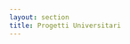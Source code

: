 ```yaml
---
layout: section
title: Progetti Universitari
---
```

<!-- 
### Laurea Informatica - Magistrale


#### [FuzzQR - QR Code Fuzzing Toolkit for Android & iOS](https://github.com/Maxelweb/FuzzQR) - 📅 dicembre 2021 - febbraio 2022

Progetto di Advanced Topics in Computer & Network Security in collaborazione Federico Carboni. Realizzazione di un toolkit utilizzato per eseguire test di QR-code multipli su applicazioni Android e iOS.


#### [Formal Methods for Cyberphysical Systems - Invariant Verification Analysis](https://github.com/Maxelweb/CyberPhysicalSystemsLabs) - 📅 ottobre 2021 - gennaio 2022

Progetto di Formal Methods for Cyberphysical Systems. Esercizi e analisi per la verifica degli invarianti in sistemi a componenti ibridi sfruttando la libreria NuSMV su Python. Il progetto è stato fatto in collaborazione con Federico Carboni e Giuseppe Rossano.


#### [Analysis on "Nested, but Separate: Isolating Unrelated Critical Sections in Real-Time Nested Locking"](https://github.com/Maxelweb/RTOS) - 📅 luglio 2021 - oggi

Progetto di Real-time Kernels and Systems basato sull'analisi del paper _Nested, but Separate: Isolating Unrelated Critical Sections in Real-Time Nested Locking_ di B. B. Brandenburg e J. Robb. Il progetto è stato fatto in collaborazione con Giuseppe Rossano.


#### [ArduTracker - Hardware-based Contact Tracing](#) - 📅 dicemebre 2020 - oggi

Progetto di Wireless Networks for Mobile Application per il contact tracing a mezzo di protocolli personalizzati tramite RF24 e Bluetooth. Il progetto è ancora in sviluppo in collaborazione con Ciprian Voinea, Federico Carboni e il prof. Claudio Enrico Palazzi dell'Università di Padova.


#### [Smart Assistant Interaction through Visual Gesture Recognition using a Kinect Sensor](https://github.com/enricobu96/vcs-project/releases) - 📅 luglio 2021

> Progetto di Vision and Cognitive Services, in collaborazione con Enrico Buratto.

__Abstract:__ In the last decade, the raise of smart assistant devices played a key role for the everyday life as they help to retrieve information from the web, manage other home devices and execute routines independently. Even though the vocal interaction is getting more and more efficient, not always the commands are interpreted correctly. Moreover, looking at deaf people and/or people with speech disabilities, the effective interaction is drastically reduced, thus limiting the use of this kind of devices. The main goal of this project is to use the visible body parts of a person to interact with smart devices like Google Home through human pose estimation and gesture recognition. During our work we compared two different solutions – Google MediaPipe and NiTE2 middleware for Kinect –, and for both of these use-cases we tried different classification algorithms: multinomial logistic regression, ridge regression, random forest, support vector machines and multilayer perceptron. Through intensive trial and error experiments we were able to get F1-scores in a range between 0.71 and 0.97 for the different use-cases and classification algorithms, with an average accuracy never below 0.70.

#### [Advanced Algorithms Analysis](https://github.com/Maxelweb/AdvancedAlgorithmsLabs/releases) - 📅 marzo-giugno 2021

Progetto di Algoritmi Avanzati per le analisi multiple di algoritmi di Minimum Spanning Tree (Kruskal, Kruskal-naive, Union-find), Traveling Salesman Problem (Held and Karp, Nearest Neighbor, 2-approximation) e Minimum Cut (Stoer e Wagnet, Karger e Stein), in collaborazione con Federico Zanardo ed Enrico Buratto.


#### [Kubernetes Analysis - Runtimes for Concurrency and Distribution](https://github.com/Maxelweb/Kubernetes-RCD) - 📅 giugno 2021

Progetto di Sistemi concorrenti e distribuiti per la realizzazione di una serie di applicativi in cloud da utilizzare con l'orchestratore Kubernetes e Docker, in collaborazione con Gianluca Travasci e Paolo Pozzan. Il progetto ha riguardato l'analisi iniziale delle tecnologie, l'implementazione di un proof of concept e l'esecuzione di test da carico. 

#### [Green Habits - App](https://public.marianosciacco.it/relazione_greenhabits_unipd.pdf) - 📅 febbraio 2021

Progetto di Mobile Programming e Multimedia per la realizzazione di un app cross-platform realizzata in Dart con il framework Flutter, in collaborazione con Bryan Lucchetta.

---

### Laurea Informatica - Triennale

#### [Project ThiReMa - Red Round Robin](https://github.com/RedRoundRobin) - 📅 giugno 2020

Progetto di Ingegneria del Software in collaborazione con SanMarco Informatica per lo sviluppo
di una archittetura per gestire dispositivi IoT di natura eterogenea tramite l'utilizzo di Apache Kafka.


#### [Ottimizzazione di una Web Farm](https://github.com/Maxelweb/RicercaOperativaUNIPD) - 📅 settembre 2019

Progetto di Ricerca Operativa basato sul progetto di qCloud Manager per il calcolo di problemi di programmazione lineare.


#### [DiffieHellman, Merkle-Tree](https://github.com/Maxelweb/PCD_Assignments) - 📅 agosto 2019

Esercizi avanzati di Java per il corso di Programmazione Concorrente e Distribuita.


#### [qCloud Manager](https://pao.marianosciacco.it) - 📅 luglio 2019

Progetto di programmazione a oggetti basato su una applicazione con cui è possibile gestire
server e nodi hardware in una web farm. Il progetto è stato scritto in C++ e fa uso della libreria Qt per la GUI.


#### [Rapporto di usabilità, HDblog.it](http://public.marianosciacco.it/wim_progetto_hdblog.pdf) - 📅 aprile 2019

Il rapporto si compone dell'analisi del sito web (HDblog.it) in modo approfondito, in cui si fa attenta analisi alle scelte implementative del sito ai fini di usabilità dell'utente finale. Questa relazione è frutto di un progetto universitario per il corso di Web Information Management.


#### [Progetto di Tecnologie Web](http://tecweb.marianosciacco.it) - 📅 febbraio 2019

Sito per una Illustratrice - Progetto universitario di Tecnologie Web. Sito vetrina con galleria, blog, portfolio, parte utente e zona amministrativa con gestione di caricamento immagini. Progetto in collaborazione con Enrico Buratto, Gianmarco Pettinato, Giuseppe Bitetti.


#### [SWL Parser](http://swl.marianosciacco.it) - 📅 maggio 2018

Simple While Language Parser - Progetto universitario di Automi e Linguaggi Formali. 
Traduttore dal linguaggio SWL (inventato) al linguaggio C++.


#### [qBreak - Social Network](http://public.marianosciacco.it/qbreak_unipd.pdf) - 📅 febbraio 2018

Progetto universitario di Base di Dati (Database). Visualizza su [Github](https://github.com/Maxelweb/qBreakDatabaseUNIPD)

---

### Extra

#### [Impatto tecnologico e informatico nelle società moderne](http://public.marianosciacco.it/tesina_superiori.pdf) - 📅 giugno 2016

Tesina di Scuola Superiore.


#### [Sic et Simpliciter, Tecnologie Web](http://public.marianosciacco.it/guida_tecweb_unipd.pdf) - 📅 marzo 2019

In questa guida, scritta in Latex, vengono raccolti tutti i consigli e i suggerimenti per realizzare un buon progetto di Tecnologie Web. -->